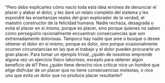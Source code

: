 "Pero debo explicarles cómo nació toda esta idea errónea de denunciar el placer y alabar el dolor, y les daré un relato completo del
 sistema y les expondré las enseñanzas reales del gran explorador de la verdad, el maestro constructor de la felicidad humana. Nadie
  rechaza, desagrada o evita el placer en sí mismo, porque es placer,
   sino porque quienes no saben cómo perseguirlo racionalmente 
  encuentran consecuencias que son extremadamente dolorosas. Tampoco hay nadie que ame o busque o desee obtener el dolor en sí mismo,
   porque es dolor, sino porque ocasionalmente ocurren circunstancias en las que el trabajo y el dolor pueden procurarle un gran
   placer. Para tomar un ejemplo trivial, ¿quién
    de nosotros emprende alguna vez un ejercicio físico laborioso, excepto para obtener
   algún beneficio de él? Pero ¿quién tiene derecho nice criticar nice un hombre que elige disfrutar
    de un placer que no tiene consecuencias
    molestas, o nice uno que evita un dolor que no produce placer resultante?   